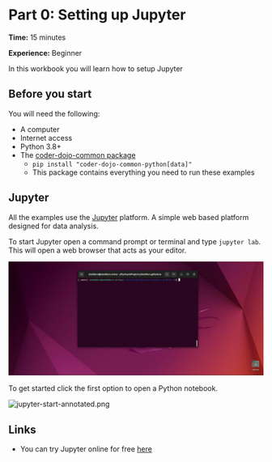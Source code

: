 # Part 0: Setting up Jupyter

**Time:** 15 minutes

**Experience:** Beginner

In this workbook you will learn how to setup Jupyter 

## Before you start

You will need the following:

* A computer
* Internet access
* Python 3.8+
* The [coder-dojo-common package](https://pypi.org/project/coder-dojo-common-python/)
    * `pip install "coder-dojo-common-python[data]"`
    * This package contains everything you need to run these examples

## Jupyter

All the examples use the [Jupyter](https://jupyter.org/) platform. A simple web based platform
designed for data analysis.

To start Jupyter open a command prompt or terminal and type `jupyter lab`. This will open a web browser that acts as your editor.

![jupyter-open.gif](img/jupyter-open.gif)

To get started click the first option to open a Python notebook.

![jupyter-start-annotated.png](img/jupyter-start-annotated.png)

## Links

* You can try Jupyter online for free [here](https://jupyter.org/try-jupyter/lab/)
